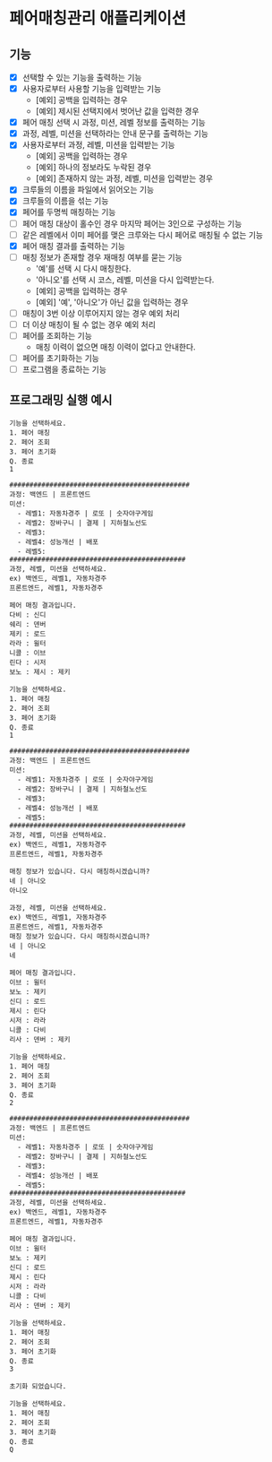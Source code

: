 # 페어매칭관리 애플리케이션

## 기능
- [x] 선택할 수 있는 기능을 출력하는 기능
- [x] 사용자로부터 사용할 기능을 입력받는 기능
  - [예외] 공백을 입력하는 경우
  - [예외] 제시된 선택지에서 벗어난 값을 입력한 경우
- [x] 페어 매칭 선택 시 과정, 미션, 레벨 정보를 출력하는 기능
- [x] 과정, 레벨, 미션을 선택하라는 안내 문구를 출력하는 기능
- [x] 사용자로부터 과정, 레벨, 미션을 입력받는 기능
  - [예외] 공백을 입력하는 경우
  - [예외] 하나의 정보라도 누락된 경우
  - [예외] 존재하지 않는 과정, 레벨, 미션을 입력받는 경우
- [x] 크루들의 이름을 파일에서 읽어오는 기능
- [x] 크루들의 이름을 섞는 기능
- [x] 페어를 두명씩 매칭하는 기능
- [ ] 페어 매칭 대상이 홀수인 경우 마지막 페어는 3인으로 구성하는 기능
- [ ] 같은 레벨에서 이미 페어를 맺은 크루와는 다시 페어로 매칭될 수 없는 기능
- [x] 페어 매칭 결과를 출력하는 기능
- [ ] 매칭 정보가 존재할 경우 재매칭 여부를 묻는 기능
  - '예'를 선택 시 다시 매칭한다.
  - '아니오'를 선택 시 코스, 레벨, 미션을 다시 입력받는다.
  - [예외] 공백을 입력하는 경우
  - [예외] '예', '아니오'가 아닌 값을 입력하는 경우
- [ ] 매칭이 3번 이상 이루어지지 않는 경우 예외 처리
- [ ] 더 이상 매칭이 될 수 없는 경우 예외 처리
- [ ] 페어를 조회하는 기능
  - 매칭 이력이 없으면 매칭 이력이 없다고 안내한다.
- [ ] 페어를 초기화하는 기능
- [ ] 프로그램을 종료하는 기능

## 프로그래밍 실행 예시
```
기능을 선택하세요.
1. 페어 매칭
2. 페어 조회
3. 페어 초기화
Q. 종료
1

#############################################
과정: 백엔드 | 프론트엔드
미션:
  - 레벨1: 자동차경주 | 로또 | 숫자야구게임
  - 레벨2: 장바구니 | 결제 | 지하철노선도
  - 레벨3: 
  - 레벨4: 성능개선 | 배포
  - 레벨5: 
############################################
과정, 레벨, 미션을 선택하세요.
ex) 백엔드, 레벨1, 자동차경주
프론트엔드, 레벨1, 자동차경주

페어 매칭 결과입니다.
다비 : 신디
쉐리 : 덴버
제키 : 로드
라라 : 윌터
니콜 : 이브
린다 : 시저
보노 : 제시 : 제키

기능을 선택하세요.
1. 페어 매칭
2. 페어 조회
3. 페어 초기화
Q. 종료
1

#############################################
과정: 백엔드 | 프론트엔드
미션:
  - 레벨1: 자동차경주 | 로또 | 숫자야구게임
  - 레벨2: 장바구니 | 결제 | 지하철노선도
  - 레벨3: 
  - 레벨4: 성능개선 | 배포
  - 레벨5: 
############################################
과정, 레벨, 미션을 선택하세요.
ex) 백엔드, 레벨1, 자동차경주
프론트엔드, 레벨1, 자동차경주

매칭 정보가 있습니다. 다시 매칭하시겠습니까?
네 | 아니오
아니오

과정, 레벨, 미션을 선택하세요.
ex) 백엔드, 레벨1, 자동차경주
프론트엔드, 레벨1, 자동차경주
매칭 정보가 있습니다. 다시 매칭하시겠습니까?
네 | 아니오
네

페어 매칭 결과입니다.
이브 : 윌터
보노 : 제키
신디 : 로드
제시 : 린다
시저 : 라라
니콜 : 다비
리사 : 덴버 : 제키

기능을 선택하세요.
1. 페어 매칭
2. 페어 조회
3. 페어 초기화
Q. 종료
2

#############################################
과정: 백엔드 | 프론트엔드
미션:
  - 레벨1: 자동차경주 | 로또 | 숫자야구게임
  - 레벨2: 장바구니 | 결제 | 지하철노선도
  - 레벨3: 
  - 레벨4: 성능개선 | 배포
  - 레벨5: 
############################################
과정, 레벨, 미션을 선택하세요.
ex) 백엔드, 레벨1, 자동차경주
프론트엔드, 레벨1, 자동차경주

페어 매칭 결과입니다.
이브 : 윌터
보노 : 제키
신디 : 로드
제시 : 린다
시저 : 라라
니콜 : 다비
리사 : 덴버 : 제키

기능을 선택하세요.
1. 페어 매칭
2. 페어 조회
3. 페어 초기화
Q. 종료
3

초기화 되었습니다. 

기능을 선택하세요.
1. 페어 매칭
2. 페어 조회
3. 페어 초기화
Q. 종료
Q
```
